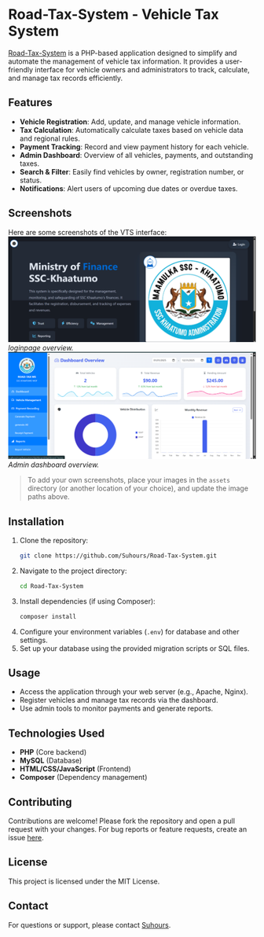 
# Road-Tax-System - Vehicle Tax System

[Road-Tax-System](https://github.com/Suhours/Road-Tax-System) is a PHP-based application designed to simplify and automate the management of vehicle tax information. It provides a user-friendly interface for vehicle owners and administrators to track, calculate, and manage tax records efficiently.

## Features

- **Vehicle Registration**: Add, update, and manage vehicle information.
- **Tax Calculation**: Automatically calculate taxes based on vehicle data and regional rules.
- **Payment Tracking**: Record and view payment history for each vehicle.
- **Admin Dashboard**: Overview of all vehicles, payments, and outstanding taxes.
- **Search & Filter**: Easily find vehicles by owner, registration number, or status.
- **Notifications**: Alert users of upcoming due dates or overdue taxes.

## Screenshots

Here are some screenshots of the VTS interface:
![loginpage](/screenshots/login.png)
*loginpage  overview.*
![Dashboard](/screenshots/dashboard.png)
*Admin dashboard overview.*




> To add your own screenshots, place your images in the `assets` directory (or another location of your choice), and update the image paths above.

## Installation

1. Clone the repository:
   ```bash
   git clone https://github.com/Suhours/Road-Tax-System.git
   ```
2. Navigate to the project directory:
   ```bash
   cd Road-Tax-System
   ```
3. Install dependencies (if using Composer):
   ```bash
   composer install
   ```
4. Configure your environment variables (`.env`) for database and other settings.
5. Set up your database using the provided migration scripts or SQL files.

## Usage

- Access the application through your web server (e.g., Apache, Nginx).
- Register vehicles and manage tax records via the dashboard.
- Use admin tools to monitor payments and generate reports.

## Technologies Used

- **PHP** (Core backend)
- **MySQL** (Database)
- **HTML/CSS/JavaScript** (Frontend)
- **Composer** (Dependency management)

## Contributing

Contributions are welcome! Please fork the repository and open a pull request with your changes. For bug reports or feature requests, create an issue [here](https://github.com/Suhours/Road-Tax-System/issues).

## License

This project is licensed under the MIT License.

## Contact

For questions or support, please contact [Suhours](https://github.com/Suhours).
